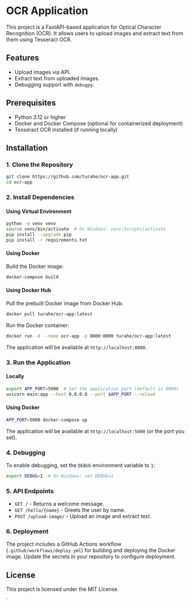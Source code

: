 # OCR Application

This project is a FastAPI-based application for Optical Character Recognition (OCR). It allows users to upload images and extract text from them using Tesseract OCR.

## Features
- Upload images via API.
- Extract text from uploaded images.
- Debugging support with `debugpy`.

## Prerequisites
- Python 3.12 or higher
- Docker and Docker Compose (optional for containerized deployment)
- Tesseract OCR installed (if running locally)

## Installation

### 1. Clone the Repository
```bash
git clone https://github.com/turahe/ocr-app.git
cd ocr-app
```

### 2. Install Dependencies
#### Using Virtual Environment
```bash
python -m venv venv
source venv/bin/activate  # On Windows: venv\Scripts\activate
pip install --upgrade pip
pip install -r requirements.txt
```

#### Using Docker
Build the Docker image:
```bash
docker-compose build
```

#### Using Docker Hub
Pull the prebuilt Docker image from Docker Hub:
```bash
docker pull turahe/ocr-app:latest
```

Run the Docker container:
```bash
docker run -d --name ocr-app -p 8000:8000 turahe/ocr-app:latest
```

The application will be available at `http://localhost:8000`.

### 3. Run the Application
#### Locally
```bash
export APP_PORT=5000  # Set the application port (default is 8000)
uvicorn main:app --host 0.0.0.0 --port $APP_PORT --reload
```

#### Using Docker
```bash
APP_PORT=5000 docker-compose up
```

The application will be available at `http://localhost:5000` (or the port you set).

### 4. Debugging
To enable debugging, set the `DEBUG` environment variable to `1`:
```bash
export DEBUG=1  # On Windows: set DEBUG=1
```

### 5. API Endpoints
- `GET /` - Returns a welcome message.
- `GET /hello/{name}` - Greets the user by name.
- `POST /upload-image/` - Upload an image and extract text.

### 6. Deployment
The project includes a GitHub Actions workflow (`.github/workflows/deploy.yml`) for building and deploying the Docker image. Update the secrets in your repository to configure deployment.

## License
This project is licensed under the MIT License.

`